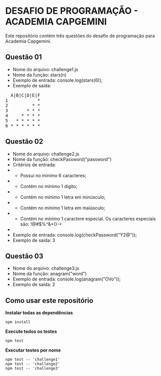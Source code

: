# DESAFIO DE PROGRAMAÇÃO - ACADEMIA CAPGEMINI

Este repositório contém três questões do desafio de programação para Academia Capgemini.


## Questão 01

- Nome do arquivo: challenge1.js
- Nome da função: stars(n)
- Exemplo de entrada: console.log(stars(6));
- Exemplo de saída:
<pre>
  A|B|C|D|E|F
1           *
2         * *
3       * * *
4     * * * *
5   * * * * *
6 * * * * * *
</pre>

## Questão 02

- Nome do arquivo: challenge2.js
- Nome da função: checkPassword("password")
- Critérios de entrada:
-   * Possui no mínimo 6 caracteres;
-   * Contém no mínimo 1 digito;
-   * Contém no mínimo 1 letra em minúsculo;
-   * Contém no mínimo 1 letra em maiúsculo;
-   * Contém no mínimo 1 caractere especial. Os caracteres especiais são: !@#$%^&*()-+
- 
- Exemplo de entrada: console.log(checkPassword("Y2@"));
- Exemplo de saída: 3


## Questão 03

- Nome do arquivo: challenge3.js
- Nome da função: anagram("word")
- Exemplo de entrada: console.log(anagram("OVo"));
- Exemplo de saída: 2

## Como usar este repositório

**Instalar todas as dependências**
```
npm install
```

**Execute todos os testes**
```
npm test
```

**Executar testes por nome**
```
npm test -- 'challenge1'
npm test -- 'challenge2'
npm test -- 'challenge3'
```
